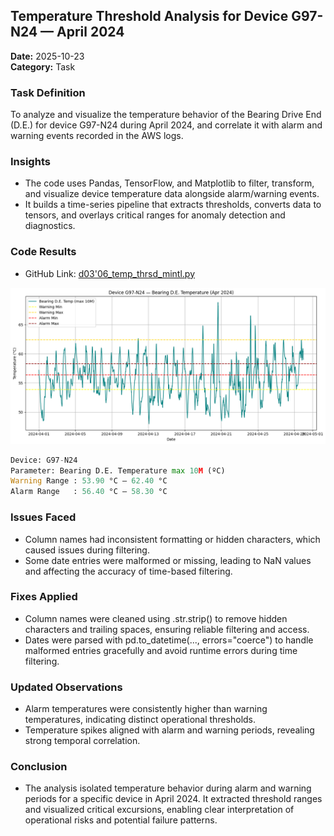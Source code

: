 ## Temperature Threshold Analysis for Device G97-N24 — April 2024

**Date:** 2025-10-23  
**Category:** Task

### Task Definition
To analyze and visualize the temperature behavior of the Bearing Drive End (D.E.) for device G97-N24 during April 2024, and correlate it with alarm and warning events recorded in the AWS logs.

### Insights
- The code uses Pandas, TensorFlow, and Matplotlib to filter, transform, and visualize device temperature data alongside alarm/warning events.
- It builds a time-series pipeline that extracts thresholds, converts data to tensors, and overlays critical ranges for anomaly detection and diagnostics.

### Code Results
- GitHub Link: [d03'06_temp_thrsd_mintl.py](https://github.com/ne-5437/25-10-GRNK-GRPI-581-DTML/blob/00ccacd9122be502dd9590fe5d06da3b3c519c51/W01-SF417/d03'06_temp_thrsd_mintl.py)

![Image](https://github.com/ne-5437/25-10-GRNK-GRPI-581-DTML/blob/main/W01-SF417/img001.png?raw=true)

~~~python
Device: G97-N24
Parameter: Bearing D.E. Temperature max 10M (ºC)
Warning Range : 53.90 °C – 62.40 °C
Alarm Range   : 56.40 °C – 58.30 °C
~~~

### Issues Faced
- Column names had inconsistent formatting or hidden characters, which caused issues during filtering.
- Some date entries were malformed or missing, leading to NaN values and affecting the accuracy of time-based filtering.

### Fixes Applied
- Column names were cleaned using .str.strip() to remove hidden characters and trailing spaces, ensuring reliable filtering and access.
- Dates were parsed with pd.to_datetime(..., errors="coerce") to handle malformed entries gracefully and avoid runtime errors during time filtering.

### Updated Observations
- Alarm temperatures were consistently higher than warning temperatures, indicating distinct operational thresholds.
- Temperature spikes aligned with alarm and warning periods, revealing strong temporal correlation.

### Conclusion
- The analysis isolated temperature behavior during alarm and warning periods for a specific device in April 2024. It extracted threshold ranges and visualized critical excursions, enabling clear interpretation of operational risks and potential failure patterns.



